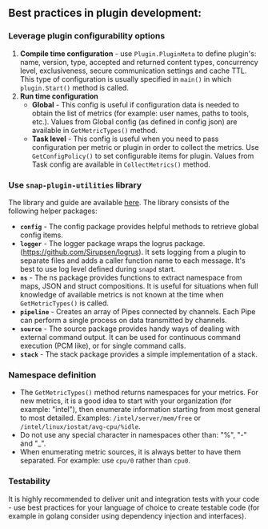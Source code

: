 ## Best practices in plugin development:
### Leverage plugin configurability options
1.  **Compile time configuration** - use `Plugin.PluginMeta` to define plugin's: name, version, type, accepted and returned content types, concurrency level, exclusiveness, secure communication settings and cache TTL. This type of configuration is usually specified in `main()` in which `plugin.Start()` method is called.
2. **Run time configuration**
    - **Global** - This config is useful if configuration data is needed to obtain the list of metrics (for example: user names, paths to tools, etc.). Values from Global config (as defined in config json) are available in `GetMetricTypes()` method.
    - **Task level** - This config is useful when you need to pass configuration per metric or plugin in order to collect the metrics. Use `GetConfigPolicy()` to set configurable items for plugin. Values from Task config are available in `CollectMetrics()` method.

### Use `snap-plugin-utilities` library
The library and guide are available [here](https://github.com/intelsdi-x/snap-plugin-utilities). The library consists of the following helper packages:
* **`config`** - The config package provides helpful methods to retrieve global config items.
* **`logger`** - The logger package wraps the logrus package. (https://github.com/Sirupsen/logrus). It sets logging from a plugin to separate files and adds a caller function name to each message. It's best to use log level defined during `snapd` start.
* **`ns`** - The ns package provides functions to extract namespace from maps, JSON and struct compositions. It is useful for situations when full knowledge of available metrics is not known at the time when `GetMetricTypes()` is called.
* **`pipeline`** - Creates an array of Pipes connected by channels. Each Pipe can perform a single process on data transmitted by channels.
* **`source`** - The source package provides handy ways of dealing with external command output. It can be used for continuous command execution (PCM like), or for single command calls.
* **`stack`** - The stack package provides a simple implementation of a stack.

### Namespace definition
* The `GetMetricTypes()` method returns namespaces for your metrics. For new metrics, it is a good idea to start with your organization (for example: "intel"), then enumerate information starting from most general to most detailed. Examples: `/intel/server/mem/free` or `/intel/linux/iostat/avg-cpu/%idle`.
* Do not use any special character in namespaces other than: "%", "-" and "_".
* When enumerating metric sources, it is always better to have them separated. For example: use `cpu/0` rather than `cpu0`.

### Testability
It is highly recommended to deliver unit and integration tests with your code - use best practices for your language of choice to create testable code (for example in golang consider using dependency injection and interfaces).
